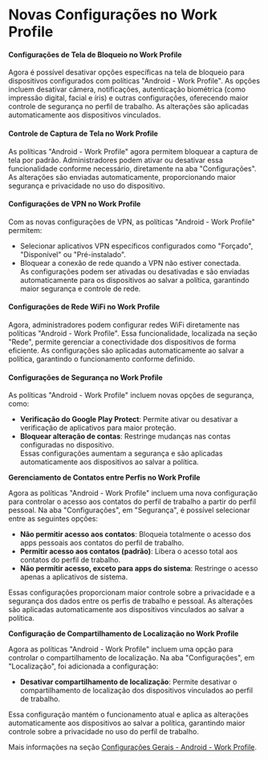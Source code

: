 # Novas Configurações no Work Profile

#### Configurações de Tela de Bloqueio no Work Profile

Agora é possível desativar opções específicas na tela de bloqueio para dispositivos configurados com políticas "Android - Work Profile". As opções incluem desativar câmera, notificações, autenticação biométrica (como impressão digital, facial e íris) e outras configurações, oferecendo maior controle de segurança no perfil de trabalho. As alterações são aplicadas automaticamente aos dispositivos vinculados.

#### Controle de Captura de Tela no Work Profile

As políticas "Android - Work Profile" agora permitem bloquear a captura de tela por padrão. Administradores podem ativar ou desativar essa funcionalidade conforme necessário, diretamente na aba "Configurações". As alterações são enviadas automaticamente, proporcionando maior segurança e privacidade no uso do dispositivo.

#### Configurações de VPN no Work Profile

Com as novas configurações de VPN, as políticas "Android - Work Profile" permitem:

* Selecionar aplicativos VPN específicos configurados como "Forçado", "Disponível" ou "Pré-instalado".
* Bloquear a conexão de rede quando a VPN não estiver conectada.\
  As configurações podem ser ativadas ou desativadas e são enviadas automaticamente para os dispositivos ao salvar a política, garantindo maior segurança e controle de rede.

#### Configurações de Rede WiFi no Work Profile

Agora, administradores podem configurar redes WiFi diretamente nas políticas "Android - Work Profile". Essa funcionalidade, localizada na seção "Rede", permite gerenciar a conectividade dos dispositivos de forma eficiente. As configurações são aplicadas automaticamente ao salvar a política, garantindo o funcionamento conforme definido.

#### Configurações de Segurança no Work Profile

As políticas "Android - Work Profile" incluem novas opções de segurança, como:

* **Verificação do Google Play Protect**: Permite ativar ou desativar a verificação de aplicativos para maior proteção.
* **Bloquear alteração de contas**: Restringe mudanças nas contas configuradas no dispositivo.\
  Essas configurações aumentam a segurança e são aplicadas automaticamente aos dispositivos ao salvar a política.

**Gerenciamento de Contatos entre Perfis no Work Profile**

Agora as políticas "Android - Work Profile" incluem uma nova configuração para controlar o acesso aos contatos do perfil de trabalho a partir do perfil pessoal. Na aba "Configurações", em "Segurança", é possível selecionar entre as seguintes opções:

* **Não permitir acesso aos contatos**: Bloqueia totalmente o acesso dos apps pessoais aos contatos do perfil de trabalho.
* **Permitir acesso aos contatos (padrão)**: Libera o acesso total aos contatos do perfil de trabalho.
* **Não permitir acesso, exceto para apps do sistema**: Restringe o acesso apenas a aplicativos de sistema.

Essas configurações proporcionam maior controle sobre a privacidade e a segurança dos dados entre os perfis de trabalho e pessoal. As alterações são aplicadas automaticamente aos dispositivos vinculados ao salvar a política.

**Configuração de Compartilhamento de Localização no Work Profile**

Agora as políticas "Android - Work Profile" incluem uma opção para controlar o compartilhamento de localização. Na aba "Configurações", em "Localização", foi adicionada a configuração:

* **Desativar compartilhamento de localização**: Permite desativar o compartilhamento de localização dos dispositivos vinculados ao perfil de trabalho.

Essa configuração mantém o funcionamento atual e aplica as alterações automaticamente aos dispositivos ao salvar a política, garantindo maior controle sobre a privacidade no uso do perfil de trabalho.

Mais informações na seção [Configurações Gerais - Android - Work Profile](../../portal/configuracoes/gerenciar-politicas/editar-politica-android-work-profile/configuracoes-gerais-android-work-profile/).
